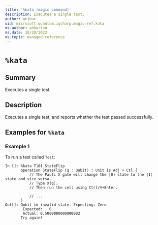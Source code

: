 ```yaml
---
title: '%kata (magic command)'
description: Executes a single test.
author: anjbur
uid: microsoft.quantum.iqsharp.magic-ref.kata
ms.author: anburton
ms.date: 10/20/2022
ms.topic: managed-reference
---
```


<!--
    NB: This file has been automatically generated from Microsoft.Quantum.Katas.dll,
        please do not manually edit it.

    [DEBUG] JSON source:
        {"Name": "%kata", "Documentation": {"Summary": "Executes a single test.", "Full": null, "Description": "Executes a single test, and reports whether the test passed successfully.", "Remarks": null, "Examples": ["To run a test called `Test`:\n```\nIn []: %kata T101_StateFlip \n       operation StateFlip (q : Qubit) : Unit is Adj + Ctl {\n           // The Pauli X gate will change the |0\u27e9 state to the |1\u27e9 state and vice versa.\n           // Type X(q);\n           // Then run the cell using Ctrl/\u2318+Enter.\n\n           // ...\n       }\nOut[]: Qubit in invalid state. Expecting: Zero\n       \tExpected:\t0\n       \tActual:\t0.5000000000000002\n       Try again!\n```\n"], "SeeAlso": null}, "AssemblyName": "Microsoft.Quantum.Katas"}
-->

# `%kata`

## Summary

Executes a single test.

## Description

Executes a single test, and reports whether the test passed successfully.

## Examples for `%kata`

### Example 1

To run a test called `Test`:
```
In []: %kata T101_StateFlip
       operation StateFlip (q : Qubit) : Unit is Adj + Ctl {
           // The Pauli X gate will change the |0⟩ state to the |1⟩ state and vice versa.
           // Type X(q);
           // Then run the cell using Ctrl/⌘+Enter.

           // ...
       }
Out[]: Qubit in invalid state. Expecting: Zero
       	Expected:	0
       	Actual:	0.5000000000000002
       Try again!
```
